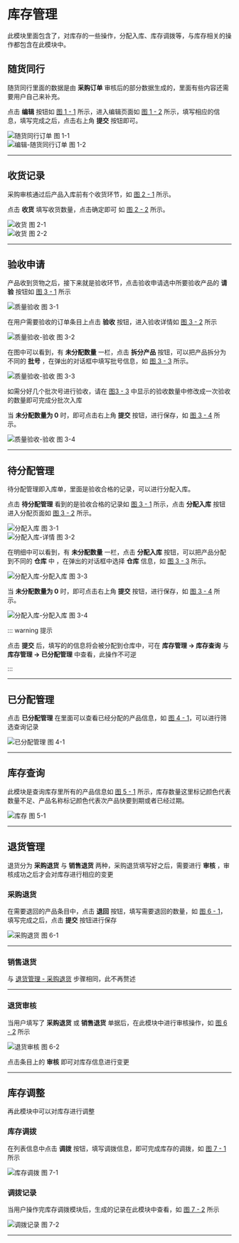 # 库存管理

此模块里面包含了，对库存的一些操作，分配入库、库存调拨等，与库存相关的操作都包含在此模块中。

## 随货同行

随货同行里面的数据是由 **采购订单** 审核后的部分数据生成的，里面有些内容还需要用户自己来补充。

点击 **编辑** 按钮如 [图 1 - 1](/inventory/1.1.png) 所示，进入编辑页面如 [图 1 - 2](/inventory/1.2.png) 所示，填写相应的信息，填写完成之后，点击右上角 **提交** 按钮即可。

<div class="fy-show-img">
    <img src="\inventory\1.1.png" alt="随货同行订单" />
    <span>图 1-1</span>
</div>

<div class="fy-show-img">
    <img src="\inventory\1.2.png" alt="编辑-随货同行订单" />
    <span>图 1-2</span>
</div>

---

## 收货记录

采购审核通过后产品入库前有个收货环节，如 [图 2 - 1]() 所示。

点击 **收货** 填写收货数量，点击确定即可 如 [图 2 - 2]() 所示。

<div class="fy-show-img">
    <img src="\inventory\7.1.png" alt="收货" />
    <span>图 2-1</span>
</div>

<div class="fy-show-img">
    <img src="\inventory\7.2.png" alt="收货" />
    <span>图 2-2</span>
</div>

---

## 验收申请

产品收到货物之后，接下来就是验收环节，点击验收申请选中所要验收产品的 **请验** 按钮如 [图 3 - 1](/inventory/2.1.png) 所示

<div class="fy-show-img">
    <img src="\inventory\2.1.png" alt="质量验收" />
    <span>图 3-1</span>
</div>

在用户需要验收的订单条目上点击 **验收** 按钮，进入验收详情如 [图 3 - 2](/inventory/2.2.png) 所示

<div class="fy-show-img">
    <img src="\inventory\2.2.png" alt="质量验收-验收" />
    <span>图 3-2</span>
</div>

在图中可以看到，有 **未分配数量** 一栏，点击 **拆分产品** 按钮，可以把产品拆分为不同的 **批号** ，在弹出的对话框中填写批号信息，如 [图 3 - 3](/inventory/2.3.png) 所示。

<div class="fy-show-img">
    <img src="\inventory\2.3.png" alt="质量验收-验收" />
    <span>图 3-3</span>
</div>

如需分好几个批次号进行验收，请在 [图3 - 3](/inventory/2.3.png) 中显示的验收数量中修改成一次验收的数量即可完成分批次入库

当 **未分配数量为 0** 时，即可点击右上角 **提交** 按钮，进行保存，如 [图 3 - 4](/inventory/3.4.png) 所示。

<div class="fy-show-img">
    <img src="\inventory\2.4.png" alt="质量验收-验收" />
    <span>图 3-4</span>
</div>

---

## 待分配管理

待分配管理即入库单，里面是验收合格的记录，可以进行分配入库。

点击 **待分配管理** 看到的是验收合格的记录如 [图 3 - 1](/inventory/3.1.png) 所示，点击 **分配入库** 按钮进入分配页面如 [图 3 - 2](/inventory/3.2.png) 所示。

<div class="fy-show-img">
    <img src="\inventory\3.1.png" alt="分配入库" />
    <span>图 3-1</span>
</div>

<div class="fy-show-img">
    <img src="\inventory\3.2.png" alt="分配入库-详情" />
    <span>图 3-2</span>
</div>

在明细中可以看到，有 **未分配数量** 一栏，点击 **分配入库** 按钮，可以把产品分配到不同的 **仓库** 中 ，在弹出的对话框中选择 **仓库** 信息，如 [图 3 - 3](/inventory/3.3.png) 所示。 

<div class="fy-show-img">
    <img src="\inventory\3.3.png" alt="分配入库-分配入库" />
    <span>图 3-3</span>
</div>

当 **未分配数量为 0** 时，即可点击右上角 **提交** 按钮，进行保存，如 [图 3 - 4](/inventory/3.4.png) 所示。

<div class="fy-show-img">
    <img src="\inventory\3.4.png" alt="分配入库-分配入库" />
    <span>图 3-4</span>
</div>

::: warning 提示

点击 **提交** 后，填写的的信息将会被分配到仓库中，可在 **库存管理 → 库存查询** 与 **库存管理 → 已分配管理** 中查看，此操作不可逆

:::

---

## 已分配管理

点击 **已分配管理** 在里面可以查看已经分配的产品信息，如 [图 4 - 1](/inventory/4.1.png)，可以进行筛选查询记录

<div class="fy-show-img">
    <img src="\inventory\4.1.png" alt="已分配管理" />
    <span>图 4-1</span>
</div>

---

## 库存查询

此模块是查询库存里所有的产品信息如 [图 5 - 1](/inventory/8.1.png) 所示，库存数量这里标记颜色代表数量不足、产品名称标记颜色代表次产品快要到期或者已经过期。

<div class="fy-show-img">
    <img src="\inventory\8.1.png" alt="库存" />
    <span>图 5-1</span>
</div>

---

## 退货管理

退货分为 **采购退货** 与 **销售退货** 两种，采购退货填写好之后，需要进行 **审核** ，审核成功之后才会对库存进行相应的变更

### 采购退货

在需要退回的产品条目中，点击 **退回** 按钮，填写需要退回的数量，如 [图 6 - 1](/inventory/5.1.png)，填写完成之后，点击 **提交** 按钮进行保存

<div class="fy-show-img">
    <img src="\inventory\5.1.png" alt="采购退货" />
    <span>图 6-1</span>
</div>

---

### 销售退货

与 [退货管理 - 采购退货](inventory.html#采购退货) 步骤相同，此不再赘述

---

### 退货审核

当用户填写了 **采购退货** 或 **销售退货** 单据后，在此模块中进行审核操作，如 [图 6 - 2](/inventory/5.2.png) 所示

<div class="fy-show-img">
    <img src="\inventory\5.2.png" alt="退货审核" />
    <span>图 6-2</span>
</div>

点击条目上的 **审核** 即可对库存信息进行变更

---

## 库存调整

再此模块中可以对库存进行调整

### 库存调拨

在列表信息中点击 **调拨** 按钮，填写调拨信息，即可完成库存的调拨，如 [图 7 - 1](/inventory/6.1.png) 所示

<div class="fy-show-img">
    <img src="\inventory\6.1.png" alt="库存调拨" />
    <span>图 7-1</span>
</div>

### 调拨记录

当用户操作完库存调拨模块后，生成的记录在此模块中查看，如 [图 7 - 2](/inventory/6.2.png) 所示

<div class="fy-show-img">
    <img src="\inventory\6.2.png" alt="调拨记录" />
    <span>图 7-2</span>
</div>

---